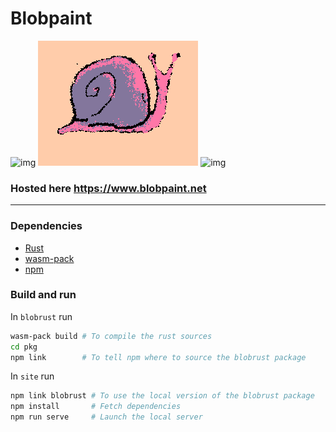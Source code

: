 # Blobpaint

![img](https://github.com/danslocombe/blobpaint-web/raw/master/screenshot.png "Screenshot")
![img](https://raw.githubusercontent.com/danslocombe/blobpaint/master/snail.gif "Snail!")
![img](https://github.com/danslocombe/blobpaint-web/raw/master/domblob.gif "Credit to Dominic Englebright")

### Hosted here https://www.blobpaint.net

---

### Dependencies

- [Rust](https://rustup.rs/)
- [wasm-pack](https://github.com/rustwasm/wasm-pack)
- [npm](https://www.npmjs.com/)


### Build and run

In `blobrust` run
```bash
wasm-pack build # To compile the rust sources
cd pkg
npm link        # To tell npm where to source the blobrust package
```

In `site` run
```bash
npm link blobrust # To use the local version of the blobrust package
npm install       # Fetch dependencies
npm run serve     # Launch the local server
```
